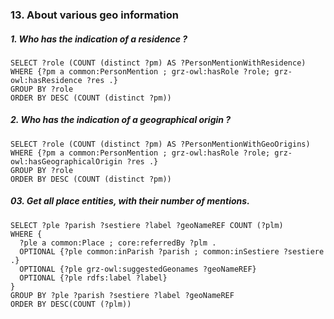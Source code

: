 ### 13. About various geo information

##### 1. Who has the indication of a residence ?
```sparql
SELECT ?role (COUNT (distinct ?pm) AS ?PersonMentionWithResidence)
WHERE {?pm a common:PersonMention ; grz-owl:hasRole ?role; grz-owl:hasResidence ?res .}
GROUP BY ?role 
ORDER BY DESC (COUNT (distinct ?pm))
```

##### 2. Who has the indication of a geographical origin ?
```sparql
SELECT ?role (COUNT (distinct ?pm) AS ?PersonMentionWithGeoOrigins)
WHERE {?pm a common:PersonMention ; grz-owl:hasRole ?role; grz-owl:hasGeographicalOrigin ?res .}
GROUP BY ?role 
ORDER BY DESC (COUNT (distinct ?pm))
```

##### 03. Get all place entities, with their number of mentions.
```sparql
SELECT ?ple ?parish ?sestiere ?label ?geoNameREF COUNT (?plm)
WHERE {
  ?ple a common:Place ; core:referredBy ?plm .
  OPTIONAL {?ple common:inParish ?parish ; common:inSestiere ?sestiere .}
  OPTIONAL {?ple grz-owl:suggestedGeonames ?geoNameREF}
  OPTIONAL {?ple rdfs:label ?label}
} 
GROUP BY ?ple ?parish ?sestiere ?label ?geoNameREF 
ORDER BY DESC(COUNT (?plm))
```
